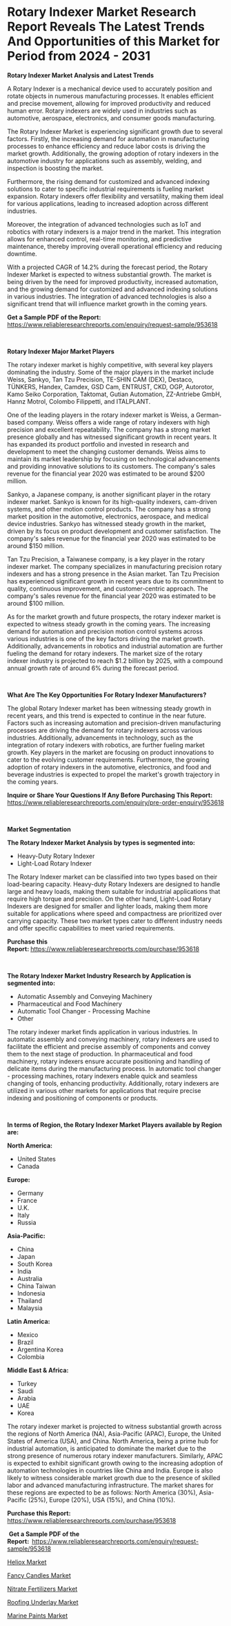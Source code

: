 <p><h1>Rotary Indexer Market Research Report Reveals The Latest Trends And Opportunities of this Market for Period from 2024 - 2031</h1></p><p><strong>Rotary Indexer Market Analysis and Latest Trends</strong></p>
<p><p>A Rotary Indexer is a mechanical device used to accurately position and rotate objects in numerous manufacturing processes. It enables efficient and precise movement, allowing for improved productivity and reduced human error. Rotary indexers are widely used in industries such as automotive, aerospace, electronics, and consumer goods manufacturing.</p><p>The Rotary Indexer Market is experiencing significant growth due to several factors. Firstly, the increasing demand for automation in manufacturing processes to enhance efficiency and reduce labor costs is driving the market growth. Additionally, the growing adoption of rotary indexers in the automotive industry for applications such as assembly, welding, and inspection is boosting the market.</p><p>Furthermore, the rising demand for customized and advanced indexing solutions to cater to specific industrial requirements is fueling market expansion. Rotary indexers offer flexibility and versatility, making them ideal for various applications, leading to increased adoption across different industries.</p><p>Moreover, the integration of advanced technologies such as IoT and robotics with rotary indexers is a major trend in the market. This integration allows for enhanced control, real-time monitoring, and predictive maintenance, thereby improving overall operational efficiency and reducing downtime.</p><p>With a projected CAGR of 14.2% during the forecast period, the Rotary Indexer Market is expected to witness substantial growth. The market is being driven by the need for improved productivity, increased automation, and the growing demand for customized and advanced indexing solutions in various industries. The integration of advanced technologies is also a significant trend that will influence market growth in the coming years.</p></p>
<p><strong>Get a Sample PDF of the Report:&nbsp;</strong> <a href="https://www.reliableresearchreports.com/enquiry/request-sample/953618">https://www.reliableresearchreports.com/enquiry/request-sample/953618</a></p>
<p>&nbsp;</p>
<p><strong>Rotary Indexer Major Market Players</strong></p>
<p><p>The rotary indexer market is highly competitive, with several key players dominating the industry. Some of the major players in the market include Weiss, Sankyo, Tan Tzu Precision, TE-SHIN CAM (DEX), Destaco, TÜNKERS, Handex, Camdex, GSD Cam, ENTRUST, CKD, OGP, Autorotor, Kamo Seiko Corporation, Taktomat, Gutian Automation, ZZ-Antriebe GmbH, Hannz Motrol, Colombo Filippetti, and ITALPLANT.</p><p>One of the leading players in the rotary indexer market is Weiss, a German-based company. Weiss offers a wide range of rotary indexers with high precision and excellent repeatability. The company has a strong market presence globally and has witnessed significant growth in recent years. It has expanded its product portfolio and invested in research and development to meet the changing customer demands. Weiss aims to maintain its market leadership by focusing on technological advancements and providing innovative solutions to its customers. The company's sales revenue for the financial year 2020 was estimated to be around $200 million.</p><p>Sankyo, a Japanese company, is another significant player in the rotary indexer market. Sankyo is known for its high-quality indexers, cam-driven systems, and other motion control products. The company has a strong market position in the automotive, electronics, aerospace, and medical device industries. Sankyo has witnessed steady growth in the market, driven by its focus on product development and customer satisfaction. The company's sales revenue for the financial year 2020 was estimated to be around $150 million.</p><p>Tan Tzu Precision, a Taiwanese company, is a key player in the rotary indexer market. The company specializes in manufacturing precision rotary indexers and has a strong presence in the Asian market. Tan Tzu Precision has experienced significant growth in recent years due to its commitment to quality, continuous improvement, and customer-centric approach. The company's sales revenue for the financial year 2020 was estimated to be around $100 million.</p><p>As for the market growth and future prospects, the rotary indexer market is expected to witness steady growth in the coming years. The increasing demand for automation and precision motion control systems across various industries is one of the key factors driving the market growth. Additionally, advancements in robotics and industrial automation are further fueling the demand for rotary indexers. The market size of the rotary indexer industry is projected to reach $1.2 billion by 2025, with a compound annual growth rate of around 6% during the forecast period.</p></p>
<p>&nbsp;</p>
<p><strong>What Are The Key Opportunities For Rotary Indexer Manufacturers?</strong></p>
<p><p>The global Rotary Indexer market has been witnessing steady growth in recent years, and this trend is expected to continue in the near future. Factors such as increasing automation and precision-driven manufacturing processes are driving the demand for rotary indexers across various industries. Additionally, advancements in technology, such as the integration of rotary indexers with robotics, are further fueling market growth. Key players in the market are focusing on product innovations to cater to the evolving customer requirements. Furthermore, the growing adoption of rotary indexers in the automotive, electronics, and food and beverage industries is expected to propel the market's growth trajectory in the coming years.</p></p>
<p><strong>Inquire or Share Your Questions If Any Before Purchasing This Report:</strong> <a href="https://www.reliableresearchreports.com/enquiry/pre-order-enquiry/953618">https://www.reliableresearchreports.com/enquiry/pre-order-enquiry/953618</a></p>
<p>&nbsp;</p>
<p><strong>Market Segmentation</strong></p>
<p><strong>The Rotary Indexer Market Analysis by types is segmented into:</strong></p>
<p><ul><li>Heavy-Duty Rotary Indexer</li><li>Light-Load Rotary Indexer</li></ul></p>
<p><p>The Rotary Indexer market can be classified into two types based on their load-bearing capacity. Heavy-duty Rotary Indexers are designed to handle large and heavy loads, making them suitable for industrial applications that require high torque and precision. On the other hand, Light-Load Rotary Indexers are designed for smaller and lighter loads, making them more suitable for applications where speed and compactness are prioritized over carrying capacity. These two market types cater to different industry needs and offer specific capabilities to meet varied requirements.</p></p>
<p><strong>Purchase this Report:&nbsp;</strong><a href="https://www.reliableresearchreports.com/purchase/953618">https://www.reliableresearchreports.com/purchase/953618</a></p>
<p>&nbsp;</p>
<p><strong>The Rotary Indexer Market Industry Research by Application is segmented into:</strong></p>
<p><ul><li>Automatic Assembly and Conveying Machinery</li><li>Pharmaceutical and Food Machinery</li><li>Automatic Tool Changer - Processing Machine</li><li>Other</li></ul></p>
<p><p>The rotary indexer market finds application in various industries. In automatic assembly and conveying machinery, rotary indexers are used to facilitate the efficient and precise assembly of components and convey them to the next stage of production. In pharmaceutical and food machinery, rotary indexers ensure accurate positioning and handling of delicate items during the manufacturing process. In automatic tool changer - processing machines, rotary indexers enable quick and seamless changing of tools, enhancing productivity. Additionally, rotary indexers are utilized in various other markets for applications that require precise indexing and positioning of components or products.</p></p>
<p>&nbsp;</p>
<p><strong>In terms of Region, the Rotary Indexer Market Players available by Region are:</strong></p>
<p>
    <p> <strong> North America: </strong>
        <ul>
            <li>United States</li>
            <li>Canada</li>
        </ul>
        </p> 
    <p> <strong> Europe: </strong>
        <ul>
            <li>Germany</li>
            <li>France</li>
            <li>U.K.</li>
            <li>Italy</li>
            <li>Russia</li>
        </ul>
        </p> 
    <p> <strong> Asia-Pacific: </strong>
        <ul>
            <li>China</li>
            <li>Japan</li>
            <li>South Korea</li>
            <li>India</li>
            <li>Australia</li>
            <li>China Taiwan</li>
            <li>Indonesia</li>
            <li>Thailand</li>
            <li>Malaysia</li>
        </ul>
        </p> 
    <p> <strong> Latin America: </strong>
        <ul>
            <li>Mexico</li>
            <li>Brazil</li>
            <li>Argentina Korea</li>
            <li>Colombia</li>
        </ul>
        </p> 
    <p> <strong> Middle East & Africa: </strong>
        <ul>
            <li>Turkey</li>
            <li>Saudi</li>
            <li>Arabia</li>
            <li>UAE</li>
            <li>Korea</li>
        </ul>
    </p>
    </p>
<p><p>The rotary indexer market is projected to witness substantial growth across the regions of North America (NA), Asia-Pacific (APAC), Europe, the United States of America (USA), and China. North America, being a prime hub for industrial automation, is anticipated to dominate the market due to the strong presence of numerous rotary indexer manufacturers. Similarly, APAC is expected to exhibit significant growth owing to the increasing adoption of automation technologies in countries like China and India. Europe is also likely to witness considerable market growth due to the presence of skilled labor and advanced manufacturing infrastructure. The market shares for these regions are expected to be as follows: North America (30%), Asia-Pacific (25%), Europe (20%), USA (15%), and China (10%).</p></p>
<p><strong>Purchase this Report: </strong><a href="https://www.reliableresearchreports.com/purchase/953618">https://www.reliableresearchreports.com/purchase/953618</a></p>
<p>&nbsp;<strong>Get a Sample PDF of the Report:&nbsp;&nbsp;</strong><a href="https://www.reliableresearchreports.com/enquiry/request-sample/953618">https://www.reliableresearchreports.com/enquiry/request-sample/953618</a></p>
<p><strong></strong></p>
<p><p><a href="https://medium.com/@francesryan1989/heliox-market-trends-and-market-analysis-forecasted-for-period-2024-2031-722140b05f26">Heliox Market</a></p><p><a href="https://medium.com/@francesryan1989/fancy-candles-market-report-reveals-the-latest-trends-and-growth-opportunities-of-this-market-433853b7bb0c">Fancy Candles Market</a></p><p><a href="https://medium.com/@francesryan1989/nitrate-fertilizers-market-outlook-industry-overview-and-forecast-2024-to-2031-7608bf0cf79d">Nitrate Fertilizers Market</a></p><p><a href="https://medium.com/@francesryan1989/roofing-underlay-market-insights-into-market-cagr-market-trends-and-growth-strategies-2ae188d50387">Roofing Underlay Market</a></p><p><a href="https://medium.com/@francesryan1989/marine-paints-market-trends-forecast-and-competitive-analysis-to-2031-bbb6bb9c5f23">Marine Paints Market</a></p></p>